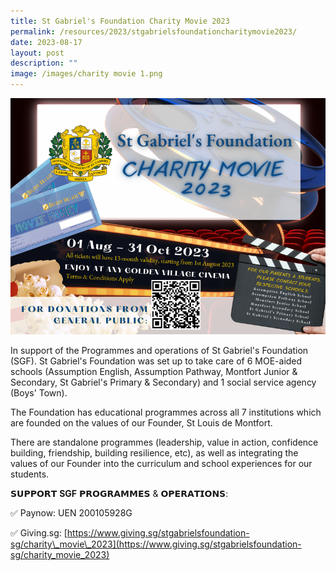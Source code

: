```yaml
---
title: St Gabriel's Foundation Charity Movie 2023
permalink: /resources/2023/stgabrielsfoundationcharitymovie2023/
date: 2023-08-17
layout: post
description: ""
image: /images/charity movie 1.png
---
```

![](/images/charity%20movie%201.png)

In support of the Programmes and operations of St Gabriel's Foundation (SGF). St Gabriel's Foundation was set up to take care of 6 MOE-aided schools (Assumption English, Assumption Pathway, Montfort Junior & Secondary, St Gabriel's Primary & Secondary) and 1 social service agency (Boys' Town). 

The Foundation has educational programmes across all 7 institutions which are founded on the values of our Founder, St Louis de Montfort. 

There are standalone programmes (leadership, value in action, confidence building, friendship, building resilience, etc), as well as integrating the values of our Founder into the curriculum and school experiences for our students.

𝗦𝗨𝗣𝗣𝗢𝗥𝗧 **SGF** 𝗣𝗥𝗢𝗚𝗥𝗔𝗠𝗠𝗘𝗦 & 𝗢𝗣𝗘𝗥𝗔𝗧𝗜𝗢𝗡𝗦:

✅ Paynow: UEN 200105928G

✅ Giving.sg: [https://www.giving.sg/stgabrielsfoundation-sg/charity\_movie\_2023](https://www.giving.sg/stgabrielsfoundation-sg/charity_movie_2023)



